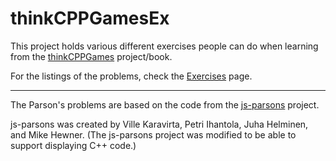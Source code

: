 # thinkCPPGamesEx
This project holds various different exercises people can do when learning from the <a href="https://github.com/lpatacch/thinkCPPGames/">thinkCPPGames</a> project/book. 

For the listings of the problems, check the <a href="https://github.com/lpatacch/thinkCPPGamesEx/blob/main/Exercises.md">Exercises</a> page.

---
The Parson's problems are based on the code from the <a href="https://js-parsons.github.io/">js-parsons</a> project.</p>
		js-parsons was created by Ville Karavirta, Petri Ihantola, Juha Helminen, and Mike Hewner.
(The js-parsons project was modified to be able to support displaying C++ code.)
